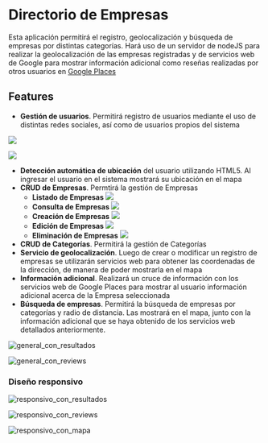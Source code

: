 # Directorio de Empresas
Esta aplicación permitirá el registro, geolocalización y búsqueda de empresas por distintas categorías. Hará uso de un servidor de nodeJS para realizar la geolocalización de las empresas registradas y de servicios web de Google para mostrar información adicional como reseñas realizadas por otros usuarios en [Google Places](https://developers.google.com/places/?hl=es)

## Features
* **Gestión de usuarios**. Permitirá registro de usuarios mediante el uso de distintas redes sociales, así como de usuarios propios del sistema

![](https://k61.kn3.net/A/C/8/F/A/6/521.png)

![](https://k61.kn3.net/B/6/F/8/5/8/414.png)


* **Detección automática de ubicación** del usuario utilizando HTML5. Al ingresar el usuario en el sistema mostrará su ubicación en el mapa
* **CRUD de Empresas**. Permtirá la gestión de Empresas
	* **Listado de Empresas**
		![](https://k61.kn3.net/5/9/F/3/B/9/377.png)
  * **Consulta de Empresas**
		![](https://k61.kn3.net/6/A/3/1/5/D/918.png)
  * **Creación de Empresas**
		![](https://k61.kn3.net/4/8/4/6/6/7/704.png)
  * **Edición de Empresas**
		![](https://k61.kn3.net/9/3/B/6/F/5/BA9.png)
  * **Eliminación de Empresas**
  	![](https://k61.kn3.net/4/D/7/F/8/9/EB5.png)
* **CRUD de Categorías**. Permitirá la gestión de Categorías
* **Servicio de geolocalización**. Luego de crear o modificar un registro de empresas se utilizarán servicios web para obtener las coordenadas de la dirección, de manera de poder mostrarla en el mapa
* **Información adicional**. Realizará un cruce de información con los servicios web de Google Places para mostrar al usuario información adicional acerca de la Empresa seleccionada
* **Búsqueda de empresas**. Permitirá la búsqueda de empresas por categorías y radio de distancia. Las mostrará en el mapa, junto con la información adicional que se haya obtenido de los servicios web detallados anteriormente.

![general_con_resultados](https://k61.kn3.net/8/0/7/E/5/5/CD1.png)

![general_con_reviews](https://k61.kn3.net/C/9/7/2/4/6/650.png)


### Diseño responsivo

![responsivo_con_resultados](https://k61.kn3.net/1/9/D/1/7/2/E40.png)

![responsivo_con_reviews](https://k61.kn3.net/3/2/6/D/B/F/197.png)

![responsivo_con_mapa](https://k61.kn3.net/8/C/B/1/3/F/764.png)
